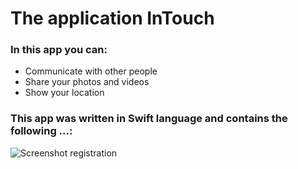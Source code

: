 # The application InTouch

### In this app you can:

* Communicate with other people
* Share your photos and videos
* Show your location 

### This app was written in Swift language and contains the following ...:

![Screenshot registration](ScreenLogin.png)
